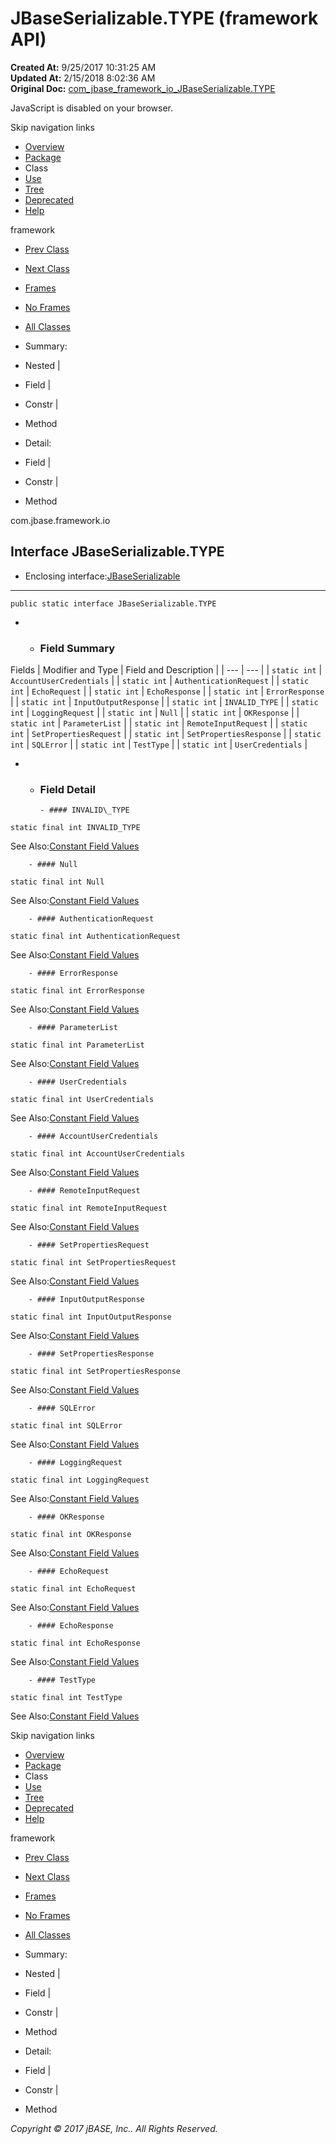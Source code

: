 # JBaseSerializable.TYPE (framework   API)

**Created At:** 9/25/2017 10:31:25 AM  
**Updated At:** 2/15/2018 8:02:36 AM  
**Original Doc:** [com_jbase_framework_io_JBaseSerializable.TYPE](https://docs.jbase.com/39220-io/com_jbase_framework_io_JBaseSerializable.TYPE)  

<!--<br>    try {<br>        if (location.href.indexOf('is-external=true') == -1) {<br>            parent.document.title="JBaseSerializable.TYPE (framework   API)";<br>        }<br>    }<br>    catch(err) {<br>    }<br>//-->
JavaScript is disabled on your browser.

Skip navigation links

- [Overview](../../../../overview-summary.html)
- [Package](./../com.jbase.framework.io-%28framework---api%29)
- Class
- [Use](./../class-use/uses-of-interface-com.jbase.framework.io.jbaseserializable-%28framework---api%29)
- [Tree](./../com.jbase.framework.io-class-hierarchy-%28framework---api%29)
- [Deprecated](../../../../deprecated-list.html)
- [Help](../../../../help-doc.html)


framework <br>

- [Prev Class](./../jbaseserializable-%28framework---api%29 "interface in com.jbase.framework.io")
- [Next Class](./../jbasesocketconnection-%28framework---api%29 "class in com.jbase.framework.io")


- [Frames](./../jbaseserializable-%28framework---api%29)
- [No Frames](./../jbaseserializable-%28framework---api%29)


- [All Classes](../../../../allclasses-noframe.html)


<!--<br>  allClassesLink = document.getElementById("allclasses\_navbar\_top");<br>  if(window==top) {<br>    allClassesLink.style.display = "block";<br>  }<br>  else {<br>    allClassesLink.style.display = "none";<br>  }<br>  //-->

- Summary:
- Nested |
- Field |
- Constr |
- Method


- Detail:
- Field |
- Constr |
- Method

com.jbase.framework.io

## Interface JBaseSerializable.TYPE

- Enclosing interface:[JBaseSerializable](./../jbaseserializable-%28framework---api%29 "interface in com.jbase.framework.io")
* * *


```
public static interface JBaseSerializable.TYPE
```

- - ### Field Summary


Fields | Modifier and Type | Field and Description |
| --- | --- |
| `static int` | `AccountUserCredentials`  |
| `static int` | `AuthenticationRequest`  |
| `static int` | `EchoRequest`  |
| `static int` | `EchoResponse`  |
| `static int` | `ErrorResponse`  |
| `static int` | `InputOutputResponse`  |
| `static int` | `INVALID_TYPE`  |
| `static int` | `LoggingRequest`  |
| `static int` | `Null`  |
| `static int` | `OKResponse`  |
| `static int` | `ParameterList`  |
| `static int` | `RemoteInputRequest`  |
| `static int` | `SetPropertiesRequest`  |
| `static int` | `SetPropertiesResponse`  |
| `static int` | `SQLError`  |
| `static int` | `TestType`  |
| `static int` | `UserCredentials`  |

- - ### Field Detail

        - #### INVALID\_TYPE

```
static final int INVALID_TYPE
```
See Also:[Constant Field Values](../../../../constant-values.html#com.jbase.framework.io.JBaseSerializable.TYPE.INVALID_TYPE)


        - #### Null

```
static final int Null
```
See Also:[Constant Field Values](../../../../constant-values.html#com.jbase.framework.io.JBaseSerializable.TYPE.Null)


        - #### AuthenticationRequest

```
static final int AuthenticationRequest
```
See Also:[Constant Field Values](../../../../constant-values.html#com.jbase.framework.io.JBaseSerializable.TYPE.AuthenticationRequest)


        - #### ErrorResponse

```
static final int ErrorResponse
```
See Also:[Constant Field Values](../../../../constant-values.html#com.jbase.framework.io.JBaseSerializable.TYPE.ErrorResponse)


        - #### ParameterList

```
static final int ParameterList
```
See Also:[Constant Field Values](../../../../constant-values.html#com.jbase.framework.io.JBaseSerializable.TYPE.ParameterList)


        - #### UserCredentials

```
static final int UserCredentials
```
See Also:[Constant Field Values](../../../../constant-values.html#com.jbase.framework.io.JBaseSerializable.TYPE.UserCredentials)


        - #### AccountUserCredentials

```
static final int AccountUserCredentials
```
See Also:[Constant Field Values](../../../../constant-values.html#com.jbase.framework.io.JBaseSerializable.TYPE.AccountUserCredentials)


        - #### RemoteInputRequest

```
static final int RemoteInputRequest
```
See Also:[Constant Field Values](../../../../constant-values.html#com.jbase.framework.io.JBaseSerializable.TYPE.RemoteInputRequest)


        - #### SetPropertiesRequest

```
static final int SetPropertiesRequest
```
See Also:[Constant Field Values](../../../../constant-values.html#com.jbase.framework.io.JBaseSerializable.TYPE.SetPropertiesRequest)


        - #### InputOutputResponse

```
static final int InputOutputResponse
```
See Also:[Constant Field Values](../../../../constant-values.html#com.jbase.framework.io.JBaseSerializable.TYPE.InputOutputResponse)


        - #### SetPropertiesResponse

```
static final int SetPropertiesResponse
```
See Also:[Constant Field Values](../../../../constant-values.html#com.jbase.framework.io.JBaseSerializable.TYPE.SetPropertiesResponse)


        - #### SQLError

```
static final int SQLError
```
See Also:[Constant Field Values](../../../../constant-values.html#com.jbase.framework.io.JBaseSerializable.TYPE.SQLError)


        - #### LoggingRequest

```
static final int LoggingRequest
```
See Also:[Constant Field Values](../../../../constant-values.html#com.jbase.framework.io.JBaseSerializable.TYPE.LoggingRequest)


        - #### OKResponse

```
static final int OKResponse
```
See Also:[Constant Field Values](../../../../constant-values.html#com.jbase.framework.io.JBaseSerializable.TYPE.OKResponse)


        - #### EchoRequest

```
static final int EchoRequest
```
See Also:[Constant Field Values](../../../../constant-values.html#com.jbase.framework.io.JBaseSerializable.TYPE.EchoRequest)


        - #### EchoResponse

```
static final int EchoResponse
```
See Also:[Constant Field Values](../../../../constant-values.html#com.jbase.framework.io.JBaseSerializable.TYPE.EchoResponse)


        - #### TestType

```
static final int TestType
```
See Also:[Constant Field Values](../../../../constant-values.html#com.jbase.framework.io.JBaseSerializable.TYPE.TestType)

Skip navigation links

- [Overview](../../../../overview-summary.html)
- [Package](./../com.jbase.framework.io-%28framework---api%29)
- Class
- [Use](./../class-use/uses-of-interface-com.jbase.framework.io.jbaseserializable-%28framework---api%29)
- [Tree](./../com.jbase.framework.io-class-hierarchy-%28framework---api%29)
- [Deprecated](../../../../deprecated-list.html)
- [Help](../../../../help-doc.html)


framework <br>

- [Prev Class](./../jbaseserializable-%28framework---api%29 "interface in com.jbase.framework.io")
- [Next Class](./../jbasesocketconnection-%28framework---api%29 "class in com.jbase.framework.io")


- [Frames](./../jbaseserializable-%28framework---api%29)
- [No Frames](./../jbaseserializable-%28framework---api%29)


- [All Classes](../../../../allclasses-noframe.html)


<!--<br>  allClassesLink = document.getElementById("allclasses\_navbar\_bottom");<br>  if(window==top) {<br>    allClassesLink.style.display = "block";<br>  }<br>  else {<br>    allClassesLink.style.display = "none";<br>  }<br>  //-->

- Summary:
- Nested |
- Field |
- Constr |
- Method


- Detail:
- Field |
- Constr |
- Method

*Copyright © 2017 jBASE, Inc.. All Rights Reserved.*
